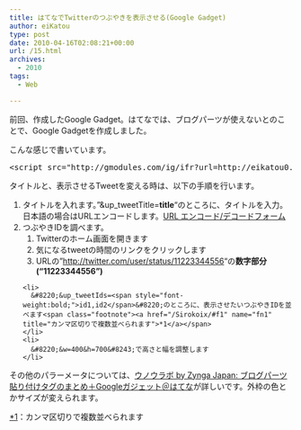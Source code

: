 ```yaml
---
title: はてなでTwitterのつぶやきを表示させる(Google Gadget)
author: eiKatou
type: post
date: 2010-04-16T02:08:21+00:00
url: /15.html
archives:
  - 2010
tags:
  - Web

---
```

<div class="section">
  <p>
    前回、作成したGoogle Gadget。はてなでは、ブログパーツが使えないとのことで、Google Gadgetを作成しました。
  </p>
  
  <p>
    こんな感じで書いています。
  </p>
  
  <pre class="syntax-highlight">
&#60;script src=<span class="synConstant">&#34;http://gmodules.com/ig/ifr?url=http://eikatou0.appspot.com/gadets/tweet01/tweetGadgets.xml&#38;up_tweetTitle=%E4%BB%8A%E6%97%A5%E3%81%AE%E6%B3%A8%E7%9B%AETweet%21%21&#38;up_tweetIds=12279963640,12269816963,12258327892&#38;synd=open&#38;w=400&#38;h=700&#38;title=&#38;border=%23e5ecf9&#38;output=js&#34;</span>&#62;&#60;/script&#62;
</pre>
  
  <p>
    タイトルと、表示させるTweetを変える時は、以下の手順を行います。
  </p>
  
  <ol>
    <li>
      タイトルを入れます。&#8221;&up_tweetTitle=<span style="font-weight:bold;">title</span>&#8220;のところに、タイトルを入力。日本語の場合はURLエンコードします。<a href="http://home.kendomo.net/board/decode/" target="_blank">URL エンコード/デコードフォーム</a>
    </li>
    <li>
      つぶやきIDを調べます。 <ol>
        <li>
          Twitterのホーム画面を開きます
        </li>
        <li>
          気になるtweetの時間のリンクをクリックします
        </li>
        <li>
          URLの&#8221;<a href="http://twitter.com/user/status/11223344556" target="_blank">http://twitter.com/user/status/11223344556</a>&#8220;の<span style="font-weight:bold;">数字部分(&#8220;11223344556&#8221;)</span>
        </li>
      </ol>
    </li>
    
    <li>
      &#8220;&up_tweetIds=<span style="font-weight:bold;">id1,id2</span>&#8220;のところに、表示させたいつぶやきIDを並べます<span class="footnote"><a href="/Sirokoix/#f1" name="fn1" title="カンマ区切りで複数並べられます">*1</a></span>
    </li>
    <li>
      &#8220;&w=400&h=700&#8243;で高さと幅を調整します
    </li>
  </ol>
  
  <p>
    その他のパラーメータについては、<a href="http://labs.unoh.net/2007/08/google_1.html" target="_blank">ウノウラボ by Zynga Japan: ブログパーツ貼り付けタグのまとめ＋Googleガジェット＠はてな</a>が詳しいです。外枠の色とかサイズが変えられます。
  </p>
</div>

<div class="footnote">
  <p class="footnote">
    <a href="/Sirokoix/#fn1" name="f1">*1</a>：カンマ区切りで複数並べられます
  </p>
</div>
